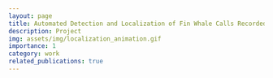 ```yaml
---
layout: page
title: Automated Detection and Localization of Fin Whale Calls Recorded with DAS
description: Project 
img: assets/img/localization_animation.gif
importance: 1
category: work
related_publications: true
---
```


